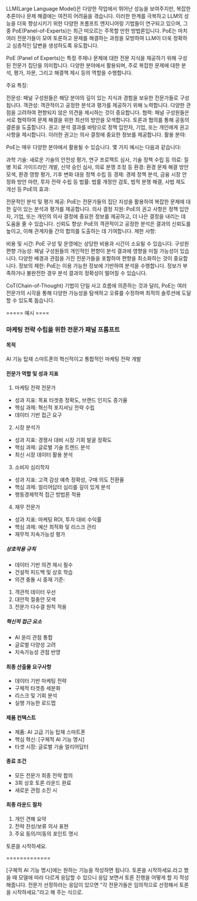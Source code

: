 LLM(Large Language Model)은 다양한 작업에서 뛰어난 성능을 보여주지만, 복잡한 추론이나 문제 해결에는 여전히 어려움을 겪습니다. 이러한 한계를 극복하고 LLM의 성능을 더욱 향상시키기 위한 다양한 프롬프트 엔지니어링 기법들이 연구되고 있으며, 그 중 PoE(Panel-of-Experts)는 최근 떠오르는 주목할 만한 방법론입니다. PoE는 마치 여러 전문가들이 모여 토론하고 문제를 해결하는 과정을 모방하여 LLM이 더욱 정확하고 심층적인 답변을 생성하도록 유도합니다.

PoE (Panel of Experts)는 특정 주제나 문제에 대한 전문 지식을 제공하기 위해 구성된 전문가 집단을 의미합니다. 다양한 분야에서 활용되며, 주로 복잡한 문제에 대한 분석, 평가, 자문, 그리고 해결책 제시 등의 역할을 수행합니다.

주요 특징:

전문성: 패널 구성원들은 해당 분야의 깊이 있는 지식과 경험을 보유한 전문가들로 구성됩니다.
객관성: 객관적이고 공정한 분석과 평가를 제공하기 위해 노력합니다. 다양한 관점을 고려하여 편향되지 않은 의견을 제시하는 것이 중요합니다.
협력: 패널 구성원들은 서로 협력하여 문제 해결을 위한 최선의 방안을 모색합니다. 토론과 협의를 통해 공동의 결론을 도출합니다.
권고: 분석 결과를 바탕으로 정책 입안자, 기업, 또는 개인에게 권고 사항을 제시합니다. 이러한 권고는 의사 결정에 중요한 정보를 제공합니다.
활용 분야:

PoE는 매우 다양한 분야에서 활용될 수 있습니다. 몇 가지 예시는 다음과 같습니다:

과학 기술: 새로운 기술의 안전성 평가, 연구 프로젝트 심사, 기술 정책 수립 등
의료: 질병 치료 가이드라인 개발, 신약 승인 심사, 의료 분쟁 조정 등
환경: 환경 문제 해결 방안 모색, 환경 영향 평가, 기후 변화 대응 정책 수립 등
경제: 경제 정책 분석, 금융 시장 안정화 방안 마련, 투자 전략 수립 등
법률: 법률 개정안 검토, 법적 분쟁 해결, 사법 제도 개선 등
PoE의 효과:

전문적인 분석 및 평가 제공: PoE는 전문가들의 집단 지성을 활용하여 복잡한 문제에 대한 깊이 있는 분석과 평가를 제공합니다.
의사 결정 지원: PoE의 권고 사항은 정책 입안자, 기업, 또는 개인의 의사 결정에 중요한 정보를 제공하고, 더 나은 결정을 내리는 데 도움을 줄 수 있습니다.
신뢰도 향상: PoE의 객관적이고 공정한 분석은 결과의 신뢰도를 높이고, 이해 관계자들 간의 합의를 도출하는 데 기여합니다.
제한 사항:

비용 및 시간: PoE 구성 및 운영에는 상당한 비용과 시간이 소요될 수 있습니다.
구성원 편향 가능성: 패널 구성원들의 개인적인 편향이 분석 결과에 영향을 미칠 가능성이 있습니다. 다양한 배경과 관점을 가진 전문가들을 포함하여 편향을 최소화하는 것이 중요합니다.
정보의 제한: PoE는 이용 가능한 정보에 기반하여 분석을 수행합니다. 정보가 부족하거나 불완전한 경우 분석 결과의 정확성이 떨어질 수 있습니다.


CoT(Chain-of-Thought) 기법이 단일 사고 흐름에 의존하는 것과 달리, PoE는 여러 전문가의 시각을 통해 다양한 가능성을 탐색하고 오류를 수정하며 최적의 솔루션에 도달할 수 있도록 돕습니다.



===== 예시 ====

### 마케팅 전략 수립을 위한 전문가 패널 프롬프트

#### 목적
AI 기능 탑재 스마트폰의 혁신적이고 통합적인 마케팅 전략 개발

#### 전문가 역할 및 성과 지표

1. 마케팅 전략 전문가
- 성과 지표: 목표 타겟층 정확도, 브랜드 인지도 증가율
- 핵심 과제: 혁신적 포지셔닝 전략 수립
- 데이터 기반 접근 요구

2. 시장 분석가
- 성과 지표: 경쟁사 대비 시장 기회 발굴 정확도
- 핵심 과제: 글로벌 기술 트렌드 분석
- 최신 시장 데이터 활용 분석

3. 소비자 심리학자
- 성과 지표: 고객 감성 예측 정확성, 구매 의도 전환율
- 핵심 과제: 얼리어답터 심리를 깊이 있게 분석
- 행동경제학적 접근 방법론 적용

4. 재무 전문가
- 성과 지표: 마케팅 ROI, 투자 대비 수익률
- 핵심 과제: 예산 최적화 및 리스크 관리
- 재무적 지속가능성 평가

##### 상호작용 규칙
- 데이터 기반 의견 제시 필수
- 건설적 피드백 및 상호 학습
- 의견 충돌 시 중재 기준:
1. 객관적 데이터 우선
2. 대안적 절충안 모색
3. 전문가 다수결 원칙 적용

##### 혁신적 접근 요소
- AI 윤리 관점 통합
- 글로벌 다양성 고려
- 지속가능성 관점 반영

#### 최종 산출물 요구사항
- 데이터 기반 마케팅 전략
- 구체적 타겟층 세분화
- 리스크 및 기회 분석
- 실행 가능한 로드맵

#### 제품 컨텍스트
- 제품: AI 고급 기능 탑재 스마트폰
- 핵심 혁신: [구체적 AI 기능 명시]
- 타겟 시장: 글로벌 기술 얼리어답터

#### 종료 조건
- 모든 전문가 최종 전략 합의
- 3회 상호 토론 라운드 완료
- 새로운 관점 소진 시

#### 최종 라운드 절차
1. 개인 견해 요약
2. 전략 찬성/보류 의사 표현
3. 주요 동의/미동의 포인트 명시

토론을 시작하세요.

=============

[구체적 AI 기능 명시]에는 원하는 기능을 작성하면 됩니다.
토론을 시작하세요.라고 했을 때 모델에 따라 다르게 응답할 수 있으니 응답 보면서 토론 진행을 어떻게 할 지 작성해줍니다.
전문가 선정하라는 응답이 있으면 "각 전문가들은 임의적으로 선정해서 토론을 시작하세요."라고 해 주는 식으로.
